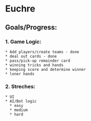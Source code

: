 # Euchre

## Goals/Progress:
  ### 1. Game Logic:
    * Add players/create teams - done
    * deal out cards - done
    * pass/pick-up remainder card
    * winning tricks and hands
    * keeping score and determine winner
    * loner hands 

  ### 2. Streches:
    * UI
    * AI/Bot logic
      * easy
      * medium
      * hard
    
